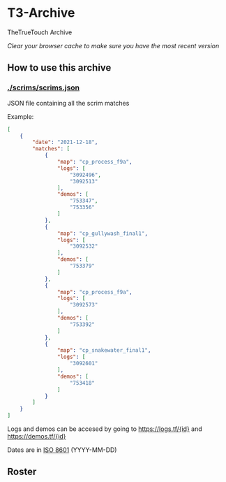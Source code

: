 # T3-Archive

TheTrueTouch Archive

*Clear your browser cache to make sure you have the most recent version*

## How to use this archive

### [./scrims/scrims.json](./scrims/scrims.json)

JSON file containing all the scrim matches

Example:

```json
[
    {
        "date": "2021-12-18",
        "matches": [
            {
                "map": "cp_process_f9a",
                "logs": [
                    "3092496",
                    "3092513"
                ],
                "demos": [
                    "753347",
                    "753356"
                ]
            },
            {
                "map": "cp_gullywash_final1",
                "logs": [
                    "3092532"
                ],
                "demos": [
                    "753379"
                ]
            },
            {
                "map": "cp_process_f9a",
                "logs": [
                    "3092573"
                ],
                "demos": [
                    "753392"
                ]
            },
            {
                "map": "cp_snakewater_final1",
                "logs": [
                    "3092601"
                ],
                "demos": [
                    "753418"
                ]
            }
        ]
    }
]
```

Logs and demos can be accesed by going to <https://logs.tf/{id}> and <https://demos.tf/{id}>

Dates are in [ISO 8601](https://en.wikipedia.org/wiki/ISO_8601) (YYYY-MM-DD)

## Roster
